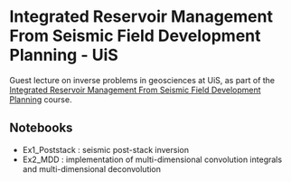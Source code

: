 # Integrated Reservoir Management From Seismic Field Development Planning - UiS

Guest lecture on inverse problems in geosciences at UiS, as part of the
[Integrated Reservoir Management From Seismic Field Development Planning](https://www.uis.no/course/?code=PET585_1&path=en)
course.

## Notebooks

- Ex1_Poststack : seismic post-stack inversion
- Ex2_MDD : implementation of multi-dimensional convolution integrals
  and multi-dimensional deconvolution